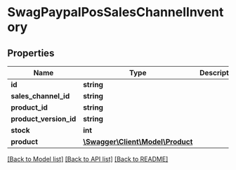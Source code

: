 # SwagPaypalPosSalesChannelInventory

## Properties
Name | Type | Description | Notes
------------ | ------------- | ------------- | -------------
**id** | **string** |  | [optional] 
**sales_channel_id** | **string** |  | 
**product_id** | **string** |  | 
**product_version_id** | **string** |  | [optional] 
**stock** | **int** |  | 
**product** | [**\Swagger\Client\Model\Product**](Product.md) |  | [optional] 

[[Back to Model list]](../../README.md#documentation-for-models) [[Back to API list]](../../README.md#documentation-for-api-endpoints) [[Back to README]](../../README.md)


